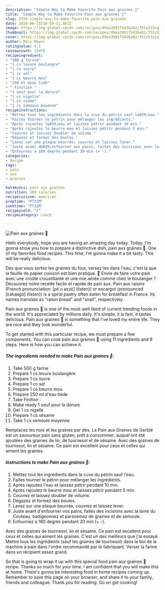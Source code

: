 ```yaml
---
description: "Simple Way to Make Favorite Pain aux graines 🍞"
title: "Simple Way to Make Favorite Pain aux graines 🍞"
slug: 2156-simple-way-to-make-favorite-pain-aux-graines
date: 2020-06-25T10:59:51.861Z
image: https://img-global.cpcdn.com/recipes/d9ea3981f543ba82/751x532cq70/pain-aux-graines-🍞-photo-principale-de-la-recette.jpg
thumbnail: https://img-global.cpcdn.com/recipes/d9ea3981f543ba82/751x532cq70/pain-aux-graines-🍞-photo-principale-de-la-recette.jpg
cover: https://img-global.cpcdn.com/recipes/d9ea3981f543ba82/751x532cq70/pain-aux-graines-🍞-photo-principale-de-la-recette.jpg
author: Mary Meyer
ratingvalue: 4.1
reviewcount: 15978
recipeingredient:
- "500 g farine"
- "1 cs levure boulangre"
- "1 cs sucre"
- "1 cc sel"
- "1 cs beurre mou"
- "250 ml deau tide"
- " Finition "
- "1 oeuf pour la dorure"
- "1 cs nigelle"
- "1 cs ssame"
- "1 cs semoule moyenne"
recipeinstructions:
- "Mettez tout les ingrédients dans la cuve du pétrin sauf l&#39;eau."
- "Faites tourner le pétrin pour mélanger les ingrédients."
- "Après rajoutez l&#39;eau et laissez pétrir pendant 10 min."
- "Après rajoutez le beurre mou et laissez pétrir pendant 5 min."
- "Couvrez et laissez doubler de volume."
- "Dégazez et formez des boules."
- "Lavez sur une plaque beurrée, couvrez et laissez lever."
- "Juste avant d&#39;enfourner vos pains, faites des incisions avec la lame du Couteau, badigeonnez et parssemez de graines et de semoule."
- "Enfournez a 180 degrés pendant 20 min (+ -)."
categories:
- Recipe
tags:
- pain
- aux
- graines

katakunci: pain aux graines 
nutrition: 109 calories
recipecuisine: American
preptime: "PT31M"
cooktime: "PT32M"
recipeyield: "2"
recipecategory: Lunch

---
```



![Pain aux graines 🍞](https://img-global.cpcdn.com/recipes/d9ea3981f543ba82/751x532cq70/pain-aux-graines-🍞-photo-principale-de-la-recette.jpg)

Hello everybody, hope you are having an amazing day today. Today, I'm gonna show you how to prepare a distinctive dish, pain aux graines 🍞. One of my favorites food recipes. This time, I'm gonna make it a bit tasty. This will be really delicious.

Dès que vous sortez les graines du four, versez les dans l&#39;eau, c&#39;est là que la feuille de papier cuisson est bien pratique. 🍞 Envie de faire votre pain avec une croûte croustillante et une mie aérée comme chez le boulanger ? Découvrez notre recette facile et rapide de pain aux. Pain aux raisins (French pronunciation: [pɛ̃ o ʁɛzɛ̃] (listen)) or escargot (pronounced [ɛskaʁɡo] (listen)) is a spiral pastry often eaten for breakfast in France. Its names translate as &#34;raisin bread&#34; and &#34;snail&#34;, respectively.

Pain aux graines 🍞 is one of the most well liked of current trending foods in the world. It's appreciated by millions daily. It's simple, it is fast, it tastes delicious. Pain aux graines 🍞 is something that I've loved my entire life. They are nice and they look wonderful.


To get started with this particular recipe, we must prepare a few components. You can cook pain aux graines 🍞 using 11 ingredients and 9 steps. Here is how you can achieve it.

<!--inarticleads1-->

##### The ingredients needed to make Pain aux graines 🍞:

1. Take 500 g farine
1. Prepare 1 cs levure boulangère
1. Prepare 1 cs sucre
1. Prepare 1 cc sel
1. Prepare 1 cs beurre mou
1. Prepare 250 ml d&#39;eau tiède
1. Take  Finition :
1. Make ready 1 oeuf pour la dorure
1. Get 1 cs nigelle
1. Prepare 1 cs sésame
1. Take 1 cs semoule moyenne


Remplacez les noix et les graines par des. Le Pain aux Graines de Gerblé est un savoureux pain sans gluten, prêt à consommer, auquel ont été ajoutées des graines de lin, de tournesol et de sésame. Avec des graines de tournesol, lin et sésame. Ce pain est excellent pour ceux et celles qui aiment les graines. 

<!--inarticleads2-->

##### Instructions to make Pain aux graines 🍞:

1. Mettez tout les ingrédients dans la cuve du pétrin sauf l&#39;eau.
1. Faites tourner le pétrin pour mélanger les ingrédients.
1. Après rajoutez l&#39;eau et laissez pétrir pendant 10 min.
1. Après rajoutez le beurre mou et laissez pétrir pendant 5 min.
1. Couvrez et laissez doubler de volume.
1. Dégazez et formez des boules.
1. Lavez sur une plaque beurrée, couvrez et laissez lever.
1. Juste avant d&#39;enfourner vos pains, faites des incisions avec la lame du Couteau, badigeonnez et parssemez de graines et de semoule.
1. Enfournez a 180 degrés pendant 20 min (+ -).


Avec des graines de tournesol, lin et sésame. Ce pain est excellent pour ceux et celles qui aiment les graines. C&#39;est un des meilleurs que j&#39;ai essayé. Mettre tous les ingrédients (sauf les graines de tournesol) dans le bol de la machine à pain dans l&#39;ordre recommandé par le fabriquant. Verser la farine dans un récipient assez grand. 

So that is going to wrap it up with this special food pain aux graines 🍞 recipe. Thanks so much for your time. I am confident that you will make this at home. There's gonna be interesting food in home recipes coming up. Remember to save this page on your browser, and share it to your family, friends and colleague. Thank you for reading. Go on get cooking!
